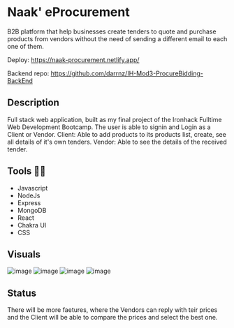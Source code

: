 # Naak' eProcurement

B2B platform that help businesses create tenders to quote and purchase products from vendors without the need of sending a different email to each one of them.

Deploy: https://naak-procurement.netlify.app/

Backend repo: https://github.com/darrnz/IH-Mod3-ProcureBidding-BackEnd

## Description

Full stack web application, built as my final project of the Ironhack Fulltime Web Development Bootcamp.
The user is able to signin and Login as a Client or Vendor.
Client: Able to add products to its products list, create, see all details of it's own tenders.
Vendor: Able to see the details of the received tender.

## Tools 🔧🔧

- Javascript
- NodeJs 
- Express
- MongoDB
- React
- Chakra UI
- CSS

## Visuals

![image](https://user-images.githubusercontent.com/63981028/111655523-b89dcd80-87d7-11eb-9efe-ecc8ceb48fcb.png)
![image](https://user-images.githubusercontent.com/63981028/111655710-de2ad700-87d7-11eb-8a54-dac5cd4accfa.png)
![image](https://user-images.githubusercontent.com/63981028/111655840-f8fd4b80-87d7-11eb-952b-f5304b79cd0a.png)
![image](https://user-images.githubusercontent.com/63981028/111655923-0c101b80-87d8-11eb-8be6-8592facadb44.png)


## Status

There will be more faetures, where the Vendors can reply with teir prices and the Client will be able to compare the prices and select the best one.


